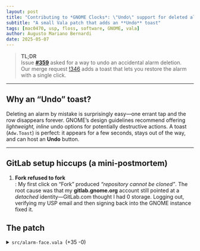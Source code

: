 ```yaml
---
layout: post
title: "Contributing to *GNOME Clocks*: \"Undo\" support for deleted alarms"
subtitle: "A small Vala patch that adds an **Undo** toast"
tags: [mac0470, usp, floss, software, GNOME, vala]
author: Augusto Mariano Bernardi
date: 2025-05-07
---
```



> **TL;DR**  
> Issue [**#359**](https://gitlab.gnome.org/GNOME/gnome-clocks/-/issues/359) asked for a way to undo an accidental alarm deletion.  
> Our merge request [!346](https://gitlab.gnome.org/GNOME/gnome-clocks/-/merge_requests/346) adds a toast that lets you restore the alarm with a single click.

---

## Why an “Undo” toast?

Deleting an alarm by mistake is surprisingly easy—one errant tap and the row disappears forever.  GNOME’s design guidelines recommend offering *lightweight, inline* undo options for potentially destructive actions.  A toast (`Adw.Toast`) is perfect: it appears for a few seconds, stays out of the way, and can host an **Undo** button.

---

## GitLab setup hiccups (a mini-postmortem)

1. **Fork refused to fork**  
   : My first click on “Fork” produced *“repository cannot be cloned”*. The root cause was that my **gitlab.gnome.org** account still pointed at a *detached* identity—GitLab.com thought I had 0 storage. Logging out, verifying my USP email and then signing back into the GNOME instance fixed it.

## The patch

<details>
<summary><code>src/alarm-face.vala</code> &nbsp;(+35&nbsp;-0)</summary>

```diff title="Add undo toast for alarm deletion"
@@
    private unowned Gtk.Stack stack;
    private Adw.Toast? ring_time_toast;
    private Alarm.Item? ring_time_toast_alarm;
+   private Adw.Toast? delete_toast;   // ⇽ new toast for “Undo”
+   private Alarm.Item? deleted_alarm; // ⇽ keeps a reference to the alarm we just removed
@@
            row.remove_alarm.connect (() => {
+               deleted_alarm = (Item) item;               // remember what we deleted
                alarms.delete_item ((Item) item);
                if (ring_time_toast != null && item == ring_time_toast_alarm) {
                    ring_time_toast_alarm = null;
                    ring_time_toast.dismiss ();
                }
+               show_delete_toast ();                       // ⇽ pop the toast
                save ();
            });
@@
        window.add_toast (ring_time_toast);
    }

+   // ---------- new helper ----------
+   private void show_delete_toast () {
+       if (deleted_alarm == null) {
+           return;
+       }
+
+       // only one toast at a time
+       if (ring_time_toast != null) {
+           ring_time_toast.dismiss ();
+       }
+
+       var window = (Clocks.Window) get_root ();
+       delete_toast = new Adw.Toast ("");
+
+       delete_toast.set_title (_("Alarm deleted"));
+       delete_toast.set_button_label (_("Undo"));
+       delete_toast.button_clicked.connect (() => {
+           if (deleted_alarm != null) {
+               alarms.add (deleted_alarm);   // ↩️ restore
+               connect_item (deleted_alarm); // re-hook signals/UI
+               deleted_alarm = null;
+               save ();
+               delete_toast.dismiss ();
+           }
+       });
+
+       delete_toast.dismissed.connect (() => {
+           deleted_alarm = null;  // GC once toast times out
+       });
+
+       window.add_toast (delete_toast);
+   }
</details> ```
